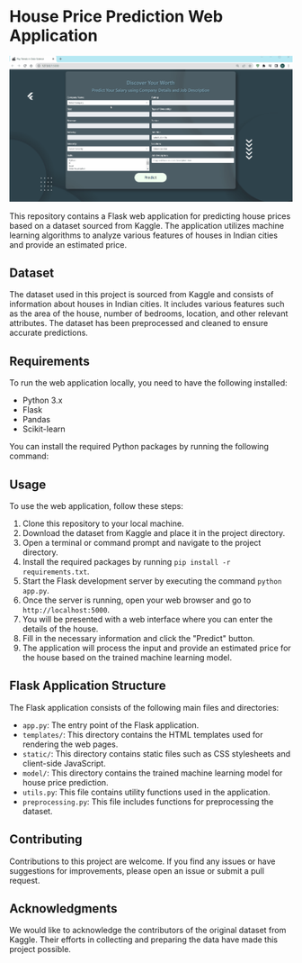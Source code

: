# House Price Prediction Web Application
![Alt Text](https://github.com/Miral086/PayTrends_DataScience/blob/main/Paytrends_web.gif)

This repository contains a Flask web application for predicting house prices based on a dataset sourced from Kaggle. The application utilizes machine learning algorithms to analyze various features of houses in Indian cities and provide an estimated price.

## Dataset

The dataset used in this project is sourced from Kaggle and consists of information about houses in Indian cities. It includes various features such as the area of the house, number of bedrooms, location, and other relevant attributes. The dataset has been preprocessed and cleaned to ensure accurate predictions.

## Requirements

To run the web application locally, you need to have the following installed:

- Python 3.x
- Flask
- Pandas
- Scikit-learn

You can install the required Python packages by running the following command:


## Usage

To use the web application, follow these steps:

1. Clone this repository to your local machine.
2. Download the dataset from Kaggle and place it in the project directory.
3. Open a terminal or command prompt and navigate to the project directory.
4. Install the required packages by running `pip install -r requirements.txt`.
5. Start the Flask development server by executing the command `python app.py`.
6. Once the server is running, open your web browser and go to `http://localhost:5000`.
7. You will be presented with a web interface where you can enter the details of the house.
8. Fill in the necessary information and click the "Predict" button.
9. The application will process the input and provide an estimated price for the house based on the trained machine learning model.

## Flask Application Structure

The Flask application consists of the following main files and directories:

- `app.py`: The entry point of the Flask application.
- `templates/`: This directory contains the HTML templates used for rendering the web pages.
- `static/`: This directory contains static files such as CSS stylesheets and client-side JavaScript.
- `model/`: This directory contains the trained machine learning model for house price prediction.
- `utils.py`: This file contains utility functions used in the application.
- `preprocessing.py`: This file includes functions for preprocessing the dataset.

## Contributing

Contributions to this project are welcome. If you find any issues or have suggestions for improvements, please open an issue or submit a pull request.


## Acknowledgments

We would like to acknowledge the contributors of the original dataset from Kaggle. Their efforts in collecting and preparing the data have made this project possible.
